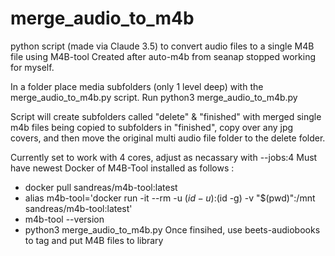 # merge_audio_to_m4b
python script (made via Claude 3.5) to convert audio files to a single M4B file using M4B-tool
Created after auto-m4b from seanap stopped working for myself.

In a folder place media subfolders (only 1 level deep) with the merge_audio_to_m4b.py script.
Run python3 merge_audio_to_m4b.py

Script will create subfolders called "delete" & "finished" with merged single m4b files being copied to subfolders in "finished", copy over any jpg covers, and then move the original multi audio file folder to the delete folder.

Currently set to work with 4 cores, adjust as necassary with --jobs:4
Must have newest Docker of M4B-Tool installed as follows :
  - docker pull sandreas/m4b-tool:latest
  - alias m4b-tool='docker run -it --rm -u $(id -u):$(id -g) -v "$(pwd)":/mnt sandreas/m4b-tool:latest'
  - m4b-tool --version
  - python3 merge_audio_to_m4b.py
Once finsihed, use beets-audiobooks to tag and put M4B files to library

